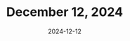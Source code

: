 ---
title: December 12, 2024
date: 2024-12-12
tags:
- 1min
layout: minute.njk
postnumber: 347
duration: 0:49
length: 1943509
---